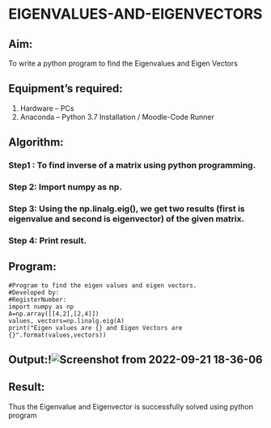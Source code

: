 # EIGENVALUES-AND-EIGENVECTORS
## Aim:
To write a python program to find the Eigenvalues and Eigen Vectors
## Equipment’s required:
1. 	Hardware – PCs
2. 	Anaconda – Python 3.7 Installation / Moodle-Code Runner
## Algorithm:
### Step1 : To find inverse of a matrix using python programming.
### Step 2: Import numpy as np.
### Step 3: Using the np.linalg.eig(),  we get two results (first is eigenvalue and second is eigenvector) of the given matrix.
### Step 4: Print result.

## Program:
```
#Program to find the eigen values and eigen vectors.
#Developed by: 
#RegisterNumber:
import numpy as np
A=np.array([[4,2],[2,4]])
values, vectors=np.linalg.eig(A)
print("Eigen values are {} and Eigen Vectors are {}".format(values,vectors))
```
## Output:!![Screenshot from 2022-09-21 18-36-06](https://user-images.githubusercontent.com/113497680/191511942-36e1a9ff-4baf-48f8-9f5b-09445787e022.png)

## Result:
Thus the Eigenvalue and Eigenvector is successfully solved using python program
